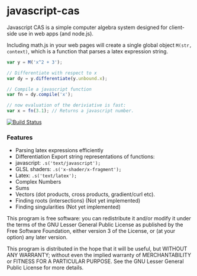javascript-cas
==============

Javascript CAS is a simple computer algebra system designed for client-side use in web apps (and node.js).

Including math.js in your web pages will create a single global object `M(str, context)`, which is a function that parses a latex expression string.

```javascript
var y = M('x^2 + 3');

// Differentiate with respect to x
var dy = y.differentiate(y.unbound.x);

// Compile a javascript function
var fn = dy.compile('x');

// now evaluation of the deriviative is fast:
var x = fn(3.1); // Returns a javascript number.
```

[![Build Status](https://travis-ci.org/aantthony/javascript-cas.png?branch=master)](https://travis-ci.org/aantthony/javascript-cas)

### Features
- Parsing latex expressions efficiently
- Differentiation
Export string representations of functions:
 - javascript: `.s('text/javascript');`
 - GLSL shaders: `.s('x-shader/x-fragment');`
 - Latex: `.s('text/latex');`
- Complex Numbers
- Sums
- Vectors (dot products, cross products, gradient/curl etc).
- Finding roots (intersections) (Not yet implemented)
- Finding singularities (Not yet implemented)


This program is free software: you can redistribute it and/or modify
it under the terms of the GNU Lesser General Public License as published by
the Free Software Foundation, either version 3 of the License, or
(at your option) any later version.

This program is distributed in the hope that it will be useful,
but WITHOUT ANY WARRANTY; without even the implied warranty of
MERCHANTABILITY or FITNESS FOR A PARTICULAR PURPOSE.  See the
GNU Lesser General Public License for more details.
